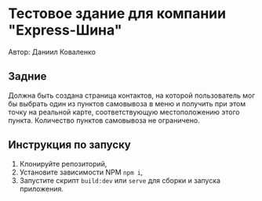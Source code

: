 # Тестовое здание для компании "Express-Шина"

Автор: Даниил Коваленко

## Задние

Должна быть создана страница контактов, на которой пользователь мог бы выбрать один из пунктов самовывоза в меню и получить при этом точку на реальной карте, соответствующую местоположению этого пункта. Количество пунктов самовывоза не ограничено.

## Инструкция по запуску

1. Клонируйте репозиторий,
2. Установите зависимости NPM `npm i`,
3. Запустите скрипт `build:dev` или `serve` для сборки и запуска приложения.
